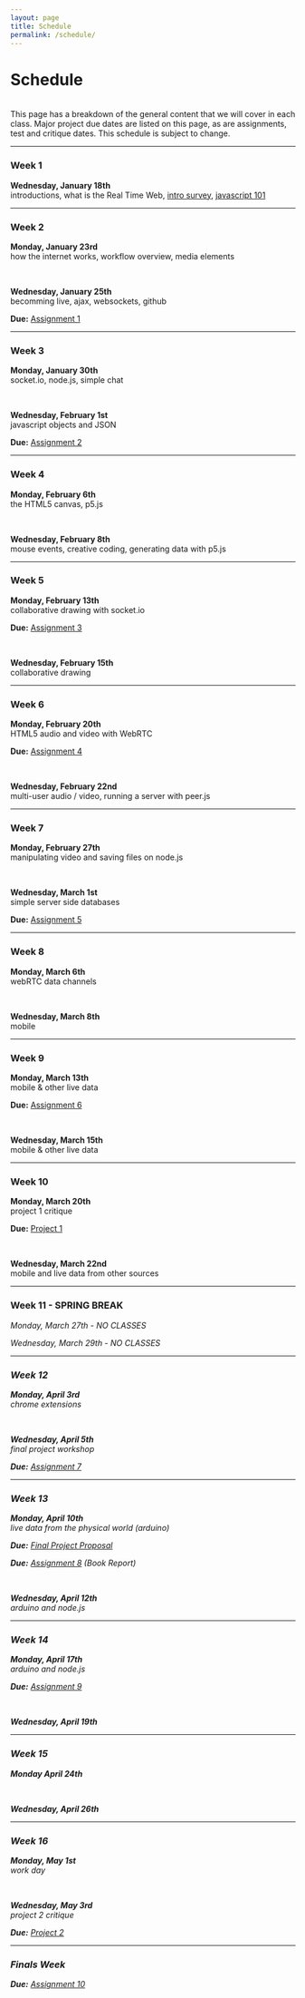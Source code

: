 ```yaml
---
layout: page
title: Schedule
permalink: /schedule/
---
```



# Schedule

<br>
This page has a breakdown of the general content that we will cover in each class. Major project due dates are listed on this page, as are assignments, test and critique dates. This schedule is subject to change.


<hr>


### Week 1
<span class="ass">**Wednesday, January 18th**</span> <br> introductions, what is the Real Time Web, <span class="link">[intro survey]()</span>, <span class="link">[javascript 101](/js101)</span>

<hr>

### Week 2
<span class="ass">**Monday, January 23rd**</span> <br> how the internet works, workflow overview, media elements

<br>

<span class="ass">**Wednesday, January 25th**</span> <br> becomming live, ajax, websockets, github

<span class="due"><i class="fa fa-star-o" aria-hidden="true"></i>**Due:**</span> <span class="link">[Assignment 1](/assignment-1)</span>

<hr>

### Week 3
<span class="ass">**Monday, January 30th**</span> <br> socket.io, node.js, simple chat

<br>

<span class="ass">**Wednesday, February 1st**</span> <br> javascript objects and JSON

<span class="due"><i class="fa fa-star-o" aria-hidden="true"></i>**Due:**</span> <span class="ass">[Assignment 2]()</span>

<hr>

### Week 4
<span class="ass">**Monday, February 6th**</span> <br> the HTML5 canvas, p5.js

<br>

<span class="ass">**Wednesday, February 8th**</span> <br> mouse events, creative coding, generating data with p5.js

<hr>

### Week 5
<span class="ass">**Monday, February 13th**</span> <br> collaborative drawing with socket.io

<span class="due"><i class="fa fa-star-o" aria-hidden="true"></i>**Due:**</span> <span class="ass">[Assignment 3]()</span>

<br>

<span class="ass">**Wednesday, February 15th**</span> <br> collaborative drawing

<hr>

### Week 6
<span class="ass">**Monday, February 20th**</span> <br> HTML5 audio and video with WebRTC 

<span class="due"><i class="fa fa-star-o" aria-hidden="true"></i>**Due:**</span> <span class="ass">[Assignment 4]()</span>

<br>

<span class="ass">**Wednesday, February 22nd**</span> <br> multi-user audio / video, running a server with peer.js

<hr>

### Week 7
<span class="ass">**Monday, February 27th**</span> <br> manipulating video and saving files on node.js

<br>

<span class="ass">**Wednesday, March 1st**</span> <br> simple server side databases

<span class="due"><i class="fa fa-star-o" aria-hidden="true"></i>**Due:**</span> <span class="ass">[Assignment 5]()</span>

<hr>

### Week 8
<span class="ass">**Monday, March 6th**</span> <br> webRTC data channels

<br>

<span class="ass">**Wednesday, March 8th**</span> <br> mobile

<hr>

### Week 9
<span class="ass">**Monday, March 13th**</span> <br> mobile & other live data

<span class="due"><i class="fa fa-star-o" aria-hidden="true"></i>**Due:**</span> <span class="ass">[Assignment 6]()</span>

<br>

<span class="ass">**Wednesday, March 15th**</span> <br> mobile & other live data

<hr>

### Week 10
<span class="ass">**Monday, March 20th**</span> <br> project 1 critique

<span class="due"><i class="fa fa-star" aria-hidden="true"></i>**Due:**</span> <span class="ass">[Project 1]()</span>

<br>

<span class="ass">**Wednesday, March 22nd**</span> <br> mobile and live data from other sources

<hr>

### Week 11 - SPRING BREAK
<i>Monday, March 27th - NO CLASSES</i>

<i>Wednesday, March 29th  - NO CLASSES<i>

<hr>

### Week 12
<span class="ass">**Monday, April 3rd**</span> <br> chrome extensions

<br>

<span class="ass">**Wednesday, April 5th**</span> <br>final project workshop

<span class="due"><i class="fa fa-star-o" aria-hidden="true"></i>**Due:**</span> <span class="ass">[Assignment 7]()</span>

<hr>

### Week 13
<span class="ass">**Monday, April 10th**</span> <br> live data from the physical world (arduino)

<span class="due"><i class="fa fa-star-o" aria-hidden="true"></i>**Due:**</span> <span class="ass">[Final Project Proposal]()</span>

<span class="due"><i class="fa fa-star-o" aria-hidden="true"></i>**Due:**</span> <span class="ass">[Assignment 8]()</span> (Book Report)

<br>

<span class="ass">**Wednesday, April 12th**</span> <br> arduino and node.js

<hr>

### Week 14
<span class="ass">**Monday, April 17th**</span> <br> arduino and node.js

<span class="due"><i class="fa fa-star-o" aria-hidden="true"></i>**Due:**</span> <span class="ass">[Assignment 9]()</span>

<br>

<span class="ass">**Wednesday, April 19th**</span> <br>

<hr>

### Week 15
<span class="ass">**Monday April 24th**</span> <br>

<br>

<span class="ass">**Wednesday, April 26th**</span> <br>

<hr>

### Week 16
<span class="ass">**Monday, May 1st**</span> <br> work day

<br>

<span class="ass">**Wednesday, May 3rd**</span> <br> project 2 critique

<span class="due"><i class="fa fa-star" aria-hidden="true"></i>**Due:**</span> <span class="ass">[Project 2]()</span>

<hr>


### Finals Week

<span class="due"><i class="fa fa-star-o" aria-hidden="true"></i>**Due:**</span> <span class="ass">[Assignment 10]()</span>